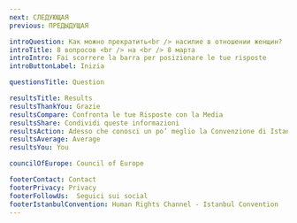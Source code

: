 ```yaml
---
next: СЛЕДУЮЩАЯ
previous: ПРЕДЫДУЩАЯ

introQuestion: Как можно прекратить<br /> насилие в отношении женщин?
introTitle: 8 вопросов <br /> на <br /> 8 марта
introIntro: Fai scorrere la barra per posizionare le tue risposte
introButtonLabel: Inizia

questionsTitle: Question

resultsTitle: Results
resultsThankYou: Grazie
resultsCompare: Confronta le tue Risposte con la Media
resultsShare: Condividi queste informazioni
resultsAction: Adesso che conosci un po’ meglio la Convenzione di Istanbul, che cosa puoi fare?
resultsAverage: Average
resultsYou: You

councilOfEurope: Council of Europe

footerContact: Contact
footerPrivacy: Privacy
footerFollowUs:  Seguici sui social
footerIstanbulConvention: Human Rights Channel - Istanbul Convention
---
```


